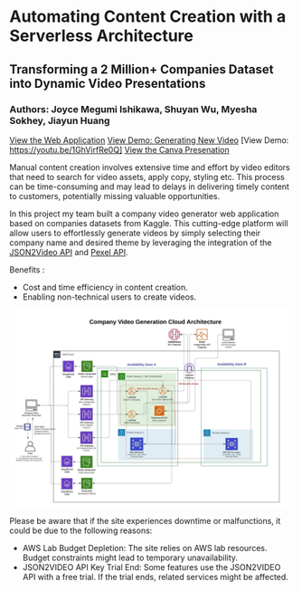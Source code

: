 # Automating Content Creation with a Serverless Architecture
## Transforming a 2 Million+ Companies Dataset into Dynamic Video Presentations
### Authors: Joyce Megumi Ishikawa, Shuyan Wu, Myesha Sokhey, Jiayun Huang

[View the Web Application](https://frontendcodegroup2.s3.amazonaws.com/videogenerator.html)
[View Demo: Generating New Video](https://youtu.be/qe13jgi8Dv4)
[View Demo: https://youtu.be/1GhVirfRe0Q]
[View the Canva Presenation](https://www.canva.com/design/DAFr0hoDX14/3IRODlYJekxRvXHBT6kVJA/view?utm_content=DAFr0hoDX14&utm_campaign=designshare&utm_medium=link&utm_source=publishsharelink)

Manual content creation involves extensive time and effort by video editors that need to search for video assets, apply copy, styling etc. This process can be time-consuming and may lead to delays in delivering timely content to customers, potentially missing valuable opportunities.

In this project my team built a company video generator web application based on companies datasets from Kaggle. This cutting-edge platform will allow users to effortlessly generate videos by simply selecting their company name and desired theme by leveraging the integration of the [JSON2Video API](https://json2video.com/) and [Pexel API](https://www.pexels.com/api/).

Benefits :
* Cost and time efficiency in content creation.
* Enabling non-technical users to create videos.

<img src="Company Video Generation Cloud Architecture.jpeg"/>

Please be aware that if the site experiences downtime or malfunctions, it could be due to the following reasons:
* AWS Lab Budget Depletion: The site relies on AWS lab resources. Budget constraints might lead to temporary unavailability.
* JSON2VIDEO API Key Trial End: Some features use the JSON2VIDEO API with a free trial. If the trial ends, related services might be affected.

